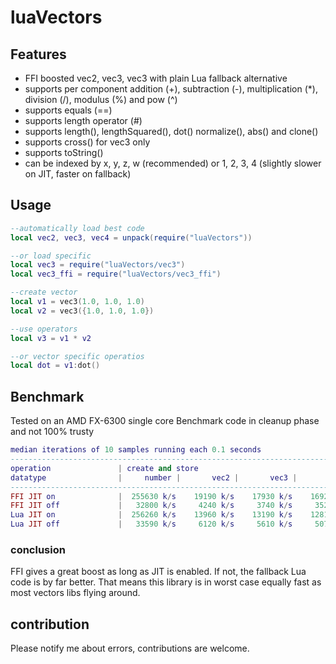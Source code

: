 # luaVectors
## Features
* FFI boosted vec2, vec3, vec3 with plain Lua fallback alternative
* supports per component addition (+), subtraction (-), multiplication (*), division (/), modulus (%) and pow (^)
* supports equals (==)
* supports length operator (#)
* supports length(), lengthSquared(), dot() normalize(), abs() and clone()
* supports cross() for vec3 only
* supports toString()
* can be indexed by x, y, z, w (recommended) or 1, 2, 3, 4 (slightly slower on JIT, faster on fallback)

## Usage
```lua
--automatically load best code
local vec2, vec3, vec4 = unpack(require("luaVectors"))

--or load specific
local vec3 = require("luaVectors/vec3")
local vec3_ffi = require("luaVectors/vec3_ffi")

--create vector
local v1 = vec3(1.0, 1.0, 1.0)
local v2 = vec3({1.0, 1.0, 1.0})

--use operators
local v3 = v1 * v2

--or vector specific operatios
local dot = v1:dot()
```

## Benchmark
Tested on an AMD FX-6300 single core
Benchmark code in cleanup phase and not 100% trusty
```lua
median iterations of 10 samples running each 0.1 seconds
----------------------------------------------------------------------------------------------------------------------------------------------------------------------------------------------------------------------------------------
operation               | create and store                                  | add number                                        | mul number                                        | div number                                        
datatype                |     number |       vec2 |       vec3 |       vec4 |     number |       vec2 |       vec3 |       vec4 |     number |       vec2 |       vec3 |       vec4 |     number |       vec2 |       vec3 |       vec4 
----------------------------------------------------------------------------------------------------------------------------------------------------------------------------------------------------------------------------------------
FFI JIT on              |  255630 k/s    19190 k/s    17930 k/s    16920 k/s|  691440 k/s   632790 k/s   617690 k/s   601830 k/s|  542820 k/s   522190 k/s   551610 k/s   345220 k/s|  228820 k/s   124950 k/s   108460 k/s    88530 k/s|
FFI JIT off             |   32800 k/s     4240 k/s     3740 k/s     3520 k/s|  187020 k/s     2040 k/s     1700 k/s     1440 k/s|  184420 k/s     2100 k/s     1680 k/s     1440 k/s|  150860 k/s     2090 k/s     1630 k/s     1430 k/s|
Lua JIT on              |  256260 k/s    13960 k/s    13190 k/s    12810 k/s|  686850 k/s   444660 k/s   405330 k/s   397570 k/s|  560940 k/s   485770 k/s   513040 k/s   344300 k/s|  254180 k/s   119350 k/s   105340 k/s    87020 k/s|
Lua JIT off             |   33590 k/s     6120 k/s     5610 k/s     5070 k/s|  192510 k/s     4600 k/s     3960 k/s     3730 k/s|  188570 k/s     4530 k/s     3990 k/s     3640 k/s|  156230 k/s     4440 k/s     3890 k/s     3550 k/s|
```

### conclusion
FFI gives a great boost as long as JIT is enabled. If not, the fallback Lua code is by far better. That means this library is in worst case equally fast as most vectors libs flying around.

## contribution
Please notify me about errors, contributions are welcome.
